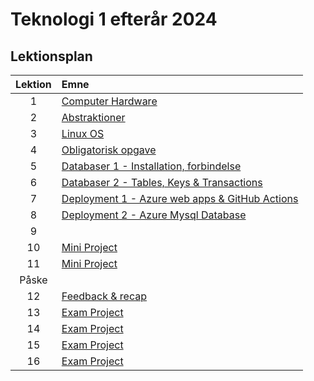 # Teknologi 1 efterår 2024

## Lektionsplan

| Lektion |       Emne                            |
|:-----:|:----------------------------------------------------------|
|  1  | [Computer Hardware](lessons/ses1.md)           |
|  2  | [Abstraktioner](lessons/ses2.md)                  |
|  3  | [Linux OS](lessons/ses3.md)                    |
|  4  | [Obligatorisk opgave](lessons/ses4.md)                          |
|  5  | [Databaser 1 - Installation, forbindelse](lessons/ses5.md)                   |
|  6  | [Databaser 2 - Tables, Keys & Transactions](lessons/ses6.md)                  |
|  7  | [Deployment 1 - Azure web apps & GitHub Actions](lessons/ses7.md)                      |
|  8  | [Deployment 2 - Azure Mysql Database](lessons/ses8.md)                        |
|  9  | [](lessons/ses9.md)                                      |
|  10  | [Mini Project](lessons/ses10.md)                                            |
|  11  | [Mini Project](lessons/ses11.md)                                            |
|  Påske | |
|  12  | [Feedback & recap](lessons/ses12.md)                                            |
|  13  | [Exam Project](lessons/ses13.md)                                       |
|  14  | [Exam Project](lessons/ses14.md)                                            |
|  15  | [Exam Project](lessons/ses15.md)                                            |
|  16  | [Exam Project](lessons/ses16.md)                                            |





